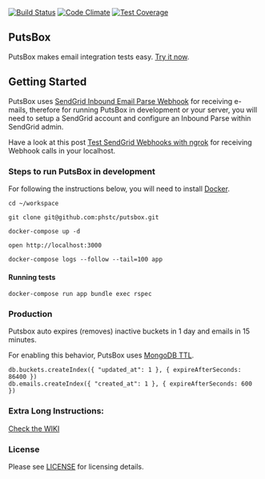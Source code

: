 [![Build Status](https://travis-ci.org/phstc/putsbox.svg)](https://travis-ci.org/phstc/putsbox)
[![Code Climate](https://codeclimate.com/github/phstc/putsbox/badges/gpa.svg)](https://codeclimate.com/github/phstc/putsbox)
[![Test Coverage](https://codeclimate.com/github/phstc/putsbox/badges/coverage.svg)](https://codeclimate.com/github/phstc/putsbox/coverage)

## PutsBox

PutsBox makes email integration tests easy. [Try it now](http://putsbox.com).

## Getting Started

PutsBox uses [SendGrid Inbound Email Parse Webhook](https://sendgrid.com/docs/API_Reference/Parse_Webhook/inbound_email.html) for receiving e-mails, therefore for running PutsBox in development or your server, you will need to setup a SendGrid account and configure an Inbound Parse within SendGrid admin.

Have a look at this post [Test SendGrid Webhooks with ngrok](https://sendgrid.com/blog/test-webhooks-ngrok/) for receiving Webhook calls in your localhost.

### Steps to run PutsBox in development

For following the instructions below, you will need to install [Docker](https://www.docker.com/get-docker).

```shell
cd ~/workspace

git clone git@github.com:phstc/putsbox.git

docker-compose up -d

open http://localhost:3000

docker-compose logs --follow --tail=100 app
```

#### Running tests

```shell
docker-compose run app bundle exec rspec
```

### Production

Putsbox auto expires (removes) inactive buckets in 1 day and emails in 15 minutes.

For enabling this behavior, PutsBox uses [MongoDB TTL](https://docs.mongodb.com/manual/tutorial/expire-data/).

```
db.buckets.createIndex({ "updated_at": 1 }, { expireAfterSeconds: 86400 })
db.emails.createIndex({ "created_at": 1 }, { expireAfterSeconds: 600 })
```

### Extra Long Instructions:
[Check the WIKI](https://github.com/phstc/putsbox/wiki/Extra-Long-Instructions)

### License

Please see [LICENSE](https://github.com/phstc/putsbox/blob/master/LICENSE) for licensing details.

